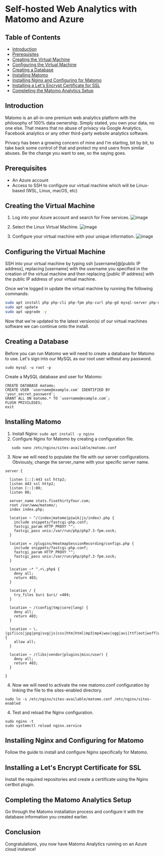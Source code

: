 # Self-hosted Web Analytics with Matomo and Azure

## Table of Contents
- [Introduction](#introduction)
- [Prerequisites](#prerequisites)
- [Creating the Virtual Machine](#creating-the-virtual-machine)
- [Configuring the Virtual Machine](#configuring-the-virtual-machine)
- [Creating a Database](#creating-a-database)
- [Installing Matomo](#installing-matomo)
- [Installing Nginx and Configuring for Matomo](#installing-nginx-and-configuring-for-matomo)
- [Installing a Let's Encrypt Certificate for SSL](#installing-a-lets-encrypt-certificate-for-ssl)
- [Completing the Matomo Analytics Setup](#completing-the-matomo-analytics-setup)

## Introduction
Matomo is an all-in-one premium web analytics platform with the philosophy of 100% data ownership. Simply stated, you own your data, no one else. That means that no abuse of privacy via Google Analytics, Facebook analytics or any other third-party website analytics software.

Privacy has been a growing concern of mine and I'm starting, bit by bit, to take back some control of that and protect my end users from similar abuses. Be the change you want to see, so the saying goes.

## Prerequisites
- An Azure account
- Access to SSH to configure our virtual machine which will be Linux-based (WSL, Linux, macOS, etc)

## Creating the Virtual Machine
1. Log into your Azure account and search for Free services.
  ![image](https://github.com/YYinBurgh/DAITA_matomo/assets/69682190/abdce5f3-bb20-4f0e-b278-1ca7fcd27421)

2. Select the Linux Virtual Machine.
   ![image](https://github.com/YYinBurgh/DAITA_matomo/assets/69682190/fc60505e-eb86-42ce-98a8-fb5f6921cab1)

3. Configure your virtual machine with your unique information.
   ![image](https://github.com/YYinBurgh/DAITA_matomo/assets/69682190/f0dd0608-12d8-4ab8-9a2a-56be65354cc9)

## Configuring the Virtual Machine
SSH into your virtual machine by typing ssh [username]@[public IP address], replacing [username] with the username you specified in the creation of the virtual machine and then replacing [public IP address] with the public IP address of your virtual machine.

Once we're logged in update the virtual machine by running the following commands:
```bash
sudo apt install php php-cli php-fpm php-curl php-gd mysql-server php-mysql php-xml php-mbstring unzip -y
sudo apt update
sudo apt upgrade -y
```
Now that we're updated to the latest version(s) of our virtual machines software we can continue onto the install.


## Creating a Database
Before you can run Matomo we will need to create a database for Matomo to use. Let's sign into our MySQL as our root user without any password.
```
sudo mysql -u root -p
```
Create a MySQL database and user for Matomo:
```
CREATE DATABASE matomo;
CREATE USER `username@example.com` IDENTIFIED BY 'your_secret_password';
GRANT ALL ON matomo.* TO `username@example.com`;
FLUSH PRIVILEGES;
exit
```

## Installing Matomo
1. Install Nginx: `sudo apt install -y nginx`
2. Configure Nginx for Matomo by creating a configuration file.
```
   sudo nano /etc/nginx/sites-available/matomo.conf
```
3. Now we will need to populate the file with our server configurations. Obviously, change the server_name with your specific server name.
```
server {

  listen [::]:443 ssl http2;
  listen 443 ssl http2;
  listen [::]:80;
  listen 80;

  server_name stats.fivethirtyfour.com;
  root /var/www/matomo/;
  index index.php;

  location ~ ^/(index|matomo|piwik|js/index).php {
    include snippets/fastcgi-php.conf;
    fastcgi_param HTTP_PROXY ""; 
    fastcgi_pass unix:/var/run/php/php7.3-fpm.sock; 
  }

  location = /plugins/HeatmapSessionRecording/configs.php {
    include snippets/fastcgi-php.conf;
    fastcgi_param HTTP_PROXY "";
    fastcgi_pass unix:/var/run/php/php7.3-fpm.sock;
  }

  location ~* ^.+\.php$ {
    deny all;
    return 403;
  }

  location / {
    try_files $uri $uri/ =404;
  }

  location ~ /(config|tmp|core|lang) {
    deny all;
    return 403;
  }

  location ~ \.(gif|ico|jpg|png|svg|js|css|htm|html|mp3|mp4|wav|ogg|avi|ttf|eot|woff|woff2|json)$ {
    allow all;
  }

  location ~ /(libs|vendor|plugins|misc/user) {
    deny all;
    return 403;
  }

}
```
4. Now we will need to activate the new matomo.conf configuration by linking the file to the sites-enabled directory.

`sudo ln -s /etc/nginx/sites-available/matomo.conf /etc/nginx/sites-enabled`

4. Test and reload the Nginx configuration.
```
sudo nginx -t
sudo systemctl reload nginx.service
```

## Installing Nginx and Configuring for Matomo
Follow the guide to install and configure Nginx specifically for Matomo.

## Installing a Let's Encrypt Certificate for SSL
Install the required repositories and create a certificate using the Nginx certbot plugin.

## Completing the Matomo Analytics Setup
Go through the Matomo installation process and configure it with the database information you created earlier.

## Conclusion
Congratulations, you now have Matomo Analytics running on an Azure cloud instance!
